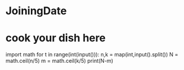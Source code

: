# JoiningDate
# cook your dish here
import math
for t in range(int(input())):
    n,k = map(int,input().split())
    N = math.ceil(n/5)
    m = math.ceil(k/5)
    print(N-m)
